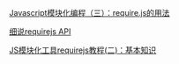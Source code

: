[Javascript模块化编程（三）：require.js的用法](http://www.ruanyifeng.com/blog/2012/11/require_js.html)

[细说requirejs API](http://www.lilieming.site/blog/detail/5798ac3d7b8efd8d47f8cfde)

[JS模块化工具requirejs教程(二)：基本知识](http://www.runoob.com/w3cnote/requirejs-tutorial-2.html)
